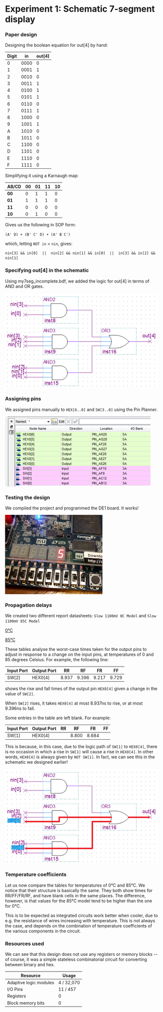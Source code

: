 # Experiment 1: Schematic 7-segment display

### Paper design
Designing the boolean equation for out[4] by hand:

Digit | in   | out[4]
----- | ---- | ------
0     | 0000 | 0
1     | 0001 | 1
2     | 0010 | 0
3     | 0011 | 1
4     | 0100 | 1
5     | 0101 | 1
6     | 0110 | 0
7     | 0111 | 1
8     | 1000 | 0
9     | 1001 | 1
A     | 1010 | 0
B     | 1011 | 0
C     | 1100 | 0
D     | 1101 | 0
E     | 1110 | 0
F     | 1111 | 0

Simplifying it using a Karnaugh map:

AB/CD  | 00 | 01 | 11 | 10
-------|----|----|----|----
**00** | 0  | 1  | 1  | 0
**01** | 1  | 1  | 1  | 0
**11** | 0  | 0  | 0  | 0
**10** | 0  | 1  | 0  | 0

Gives us the following in SOP form:

`(A' D) + (B' C' D) + (A' B C')`

which, letting `NOT in` = `nin`, gives:

```
nin[3] && in[0]  ||  nin[2] && nin[1] && in[0]  ||  in[3] && in[2] && nin[1]
```

### Specifying out[4] in the schematic

Using my7seg_incomplete.bdf, we added the logic for out[4] in terms of AND and OR gates.

![out4 in 7-seg schematic](../images/p1_s6.PNG)

### Assigning pins

We assigned pins manually to `HEX[6..0]` and `SW[3..0]` using the Pin Planner.

![pin assignment table](../images/p1_s9.PNG)

### Testing the design

We compiled the project and programmed the DE1 board. It works!

![sample switches to hex](../images/p1_s10.jpg)

### Propagation delays

We created two different report datasheets: `Slow 1100mV 0C Model` and `Slow 1100mV 85C Model`

[0°C](p1_step11_0c.pdf)

[85°C](p1_step11_85c.pdf)

These tables analyse the worst-case times taken for the output pins to adjust in response to a change on the input pins, at temperatures of 0 and 85 degrees Celsius. For example, the following line:

Input Port | Output Port | RR    |  RF   |  FR   |  FF
-----------|-------------|-------|-------|-------|------
SW[2]      | HEX0[4]     | 8.937 | 9.396 | 9.217 | 9.729

shows the rise and fall times of the output pin `HEX0[4]` given a change in the value of `SW[2]`.

When `SW[2]` rises, it takes `HEX0[4]` at most 8.937ns to rise, or at most 9.396ns to fall.

Some entries in the table are left blank. For example:

Input Port | Output Port | RR    |  RF   |  FR   |  FF
-----------|-------------|-------|-------|-------|------
SW[1]      | HEX0[4]     |       | 8.800 | 8.684 |

This is because, in this case, due to the logic path of `SW[1]` to `HEX0[4]`, there is no occasion in which a rise in `SW[1]` will cause a rise in `HEX0[4]`. In other words, `HEX0[4]` is always given by `NOT SW[1]`. In fact, we can see this in the schematic we designed earlier!

![highlighted path from sw1 to hex04](../images/p1_s11_highlighted.png)

### Temperature coefficients

Let us now compare the tables for temperatures of 0°C and 85°C. We notice that their structure is basically the same. They both show times for RR/FF/FR/RF, and have blank cells in the same places. The difference, however, is that values for the 85°C model tend to be higher than the one for 0°C.

This is to be expected as integrated circuits work better when cooler, due to e.g. the resistance of wires increasing with temperature. This is not always the case, and depends on the combination of temperature coefficients of the various components in the circuit.

### Resources used

We can see that this design does not use any registers or memory blocks -- of course, it was a simple stateless combinatorial circuit for converting between binary and hex.

Resource               | Usage
-----------------------|-----------
Adaptive logic modules | 4 / 32,070
I/O Pins               | 11 / 457
Registers              | 0
Block memory bits      | 0
